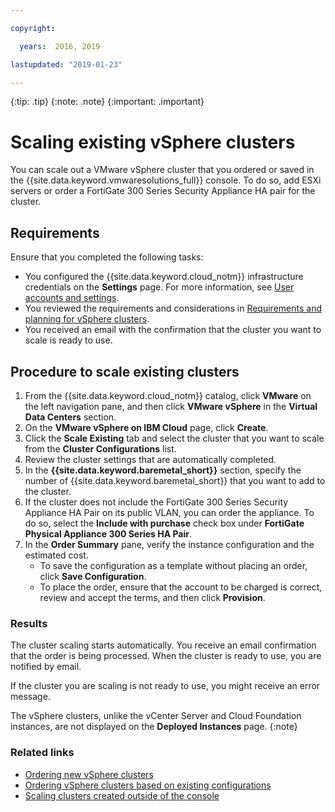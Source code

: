 ```yaml
---

copyright:

  years:  2016, 2019

lastupdated: "2019-01-23"

---
```


{:tip: .tip}
{:note: .note}
{:important: .important}

# Scaling existing vSphere clusters

You can scale out a VMware vSphere cluster that you ordered or saved in the {{site.data.keyword.vmwaresolutions_full}} console. To do so, add ESXi servers or order a FortiGate 300 Series Security Appliance HA pair for the cluster.

## Requirements

Ensure that you completed the following tasks:
*  You configured the {{site.data.keyword.cloud_notm}} infrastructure credentials on the **Settings** page. For more information, see [User accounts and settings](/docs/services/vmwaresolutions/vmonic/useraccount.html#managing-user-accounts-and-settings).
*  You reviewed the requirements and considerations in [Requirements and planning for vSphere clusters](/docs/services/vmwaresolutions/vsphere/vs_planning.html).
*  You received an email with the confirmation that the cluster you want to scale is ready to use.

## Procedure to scale existing clusters

1. From the {{site.data.keyword.cloud_notm}} catalog, click **VMware** on the left navigation pane, and then click **VMware vSphere** in the **Virtual Data Centers** section.
2. On the **VMware vSphere on IBM Cloud** page, click **Create**.  
3. Click the **Scale Existing** tab and select the cluster that you want to scale from the **Cluster Configurations** list.
4. Review the cluster settings that are automatically completed.
5. In the **{{site.data.keyword.baremetal_short}}** section, specify the number of {{site.data.keyword.baremetal_short}} that you want to add to the cluster.
6. If the cluster does not include the FortiGate 300 Series Security Appliance HA Pair on its public VLAN, you can order the appliance. To do so, select the **Include with purchase** check box under **FortiGate Physical Appliance 300 Series HA Pair**.
7. In the **Order Summary** pane, verify the instance configuration and the estimated cost.
   * To save the configuration as a template without placing an order, click **Save Configuration**.
   * To place the order, ensure that the account to be charged is correct, review and accept the terms, and then click **Provision**.

### Results

The cluster scaling starts automatically. You receive an email confirmation that the order is being processed. When the cluster is ready to use, you are notified by email.

If the cluster you are scaling is not ready to use, you might receive an error message.

The vSphere clusters, unlike the vCenter Server and Cloud Foundation instances, are not displayed on the **Deployed Instances** page.
{:note}

### Related links

* [Ordering new vSphere clusters](/docs/services/vmwaresolutions/vsphere/vs_orderinginstances.html)
* [Ordering vSphere clusters based on existing configurations](/docs/services/vmwaresolutions/vsphere/vs_orderingbasedonexistingconfig.html)
* [Scaling clusters created outside of the console](/docs/services/vmwaresolutions/vsphere/vs_orderingforclustersoutside.html)

